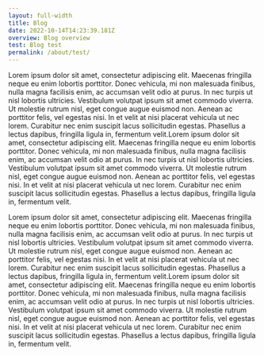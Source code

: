```yaml
---
layout: full-width
title: Blog
date: 2022-10-14T14:23:39.181Z
overview: Blog overview
test: Blog test
permalink: /about/test/
---
```

Lorem ipsum dolor sit amet, consectetur adipiscing elit. Maecenas fringilla neque eu enim lobortis porttitor. Donec vehicula, mi non malesuada finibus, nulla magna facilisis enim, ac accumsan velit odio at purus. In nec turpis ut nisl lobortis ultricies. Vestibulum volutpat ipsum sit amet commodo viverra. Ut molestie rutrum nisl, eget congue augue euismod non. Aenean ac porttitor felis, vel egestas nisi. In et velit at nisi placerat vehicula ut nec lorem. Curabitur nec enim suscipit lacus sollicitudin egestas. Phasellus a lectus dapibus, fringilla ligula in, fermentum velit.Lorem ipsum dolor sit amet, consectetur adipiscing elit. Maecenas fringilla neque eu enim lobortis porttitor. Donec vehicula, mi non malesuada finibus, nulla magna facilisis enim, ac accumsan velit odio at purus. In nec turpis ut nisl lobortis ultricies. Vestibulum volutpat ipsum sit amet commodo viverra. Ut molestie rutrum nisl, eget congue augue euismod non. Aenean ac porttitor felis, vel egestas nisi. In et velit at nisi placerat vehicula ut nec lorem. Curabitur nec enim suscipit lacus sollicitudin egestas. Phasellus a lectus dapibus, fringilla ligula in, fermentum velit.



Lorem ipsum dolor sit amet, consectetur adipiscing elit. Maecenas fringilla neque eu enim lobortis porttitor. Donec vehicula, mi non malesuada finibus, nulla magna facilisis enim, ac accumsan velit odio at purus. In nec turpis ut nisl lobortis ultricies. Vestibulum volutpat ipsum sit amet commodo viverra. Ut molestie rutrum nisl, eget congue augue euismod non. Aenean ac porttitor felis, vel egestas nisi. In et velit at nisi placerat vehicula ut nec lorem. Curabitur nec enim suscipit lacus sollicitudin egestas. Phasellus a lectus dapibus, fringilla ligula in, fermentum velit.Lorem ipsum dolor sit amet, consectetur adipiscing elit. Maecenas fringilla neque eu enim lobortis porttitor. Donec vehicula, mi non malesuada finibus, nulla magna facilisis enim, ac accumsan velit odio at purus. In nec turpis ut nisl lobortis ultricies. Vestibulum volutpat ipsum sit amet commodo viverra. Ut molestie rutrum nisl, eget congue augue euismod non. Aenean ac porttitor felis, vel egestas nisi. In et velit at nisi placerat vehicula ut nec lorem. Curabitur nec enim suscipit lacus sollicitudin egestas. Phasellus a lectus dapibus, fringilla ligula in, fermentum velit.